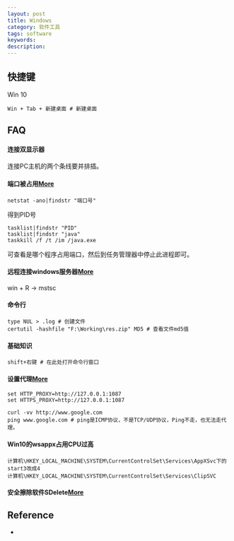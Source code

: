 ```yaml
---
layout: post
title: Windows
category: 软件工具
tags: software
keywords: 
description: 
---
```


## 快捷键

Win 10
```
Win + Tab + 新建桌面 # 新建桌面
```

## FAQ

#### 连接双显示器

连接PC主机的两个条线要并排插。


#### 端口被占用[More](http://jingyan.baidu.com/article/3c48dd34491d47e10be358b8.html)

```
netstat -ano|findstr "端口号"
```

得到PID号

```
tasklist|findstr "PID"
tasklist|findstr "java"
taskkill /f /t /im /java.exe
```

可查看是哪个程序占用端口，然后到任务管理器中停止此进程即可。

#### 远程连接windows服务器[More](https://help.aliyun.com/knowledge_detail/40848.html)

win + R -> mstsc


#### 命令行

```
type NUL > .log # 创建文件
certutil -hashfile "F:\Working\res.zip" MD5 # 查看文件md5值
```

#### 基础知识

```
shift+右键 # 在此处打开命令行窗口
```

#### 设置代理[More](https://github.com/shadowsocks/shadowsocks-windows/issues/1489)

```
set HTTP_PROXY=http://127.0.0.1:1087
set HTTPS_PROXY=http://127.0.0.1:1087

curl -vv http://www.google.com
ping www.google.com # ping是ICMP协议，不是TCP/UDP协议，Ping不走，也无法走代理。
```

#### Win10的wsappx占用CPU过高

```
计算机\HKEY_LOCAL_MACHINE\SYSTEM\CurrentControlSet\Services\AppXSvc下的start3改成4
计算机\HKEY_LOCAL_MACHINE\SYSTEM\CurrentControlSet\Services\ClipSVC
```

#### 安全擦除软件SDelete[More](https://docs.microsoft.com/en-us/sysinternals/downloads/sdelete)

## Reference

* []()
